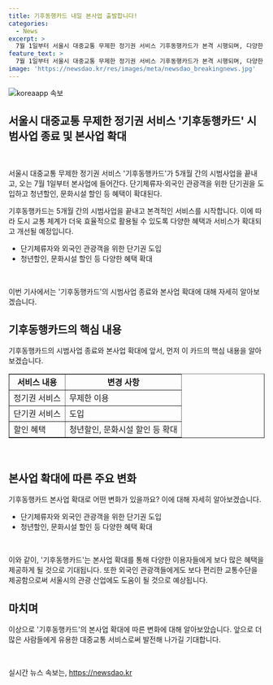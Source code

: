 ```yaml
---
title: 기후동행카드 내일 본사업 출발합니다!
categories:
  - News
excerpt: >
  7월 1일부터 서울시 대중교통 무제한 정기권 서비스 기후동행카드가 본격 시행되며, 다양한 혜택이 추가된다. 이에 따라 단기체류자·외국인 관광객을 위한 단기권이 도입되고 청년 및 문화시설 할인 혜택도 확대된다. 5개월 간의 시범사업을 마친 기후동행카드가 더 많은 이용자들에게 혜택을 제공하게 된다.
feature_text: >
  7월 1일부터 서울시 대중교통 무제한 정기권 서비스 기후동행카드가 본격 시행되며, 다양한 혜택이 추가된다. 이에 따라 단기체류자·외국인 관광객을 위한 단기권이 도입되고 청년 및 문화시설 할인 혜택도 확대된다. 5개월 간의 시범사업을 마친 기후동행카드가 더 많은 이용자들에게 혜택을 제공하게 된다.
image: 'https://newsdao.kr/res/images/meta/newsdao_breakingnews.jpg'
---
```


<p><img src="https://newsdao.kr/res/images/meta/newsdao_breakingnews.jpg" alt="koreaapp 속보" /></p>

<h2 data-ke-size="size26">서울시 대중교통 무제한 정기권 서비스 '기후동행카드' 시범사업 종료 및 본사업 확대</h2>

<p data-ke-size="size16">&nbsp;</p>

<p>서울시 대중교통 무제한 정기권 서비스 '기후동행카드'가 5개월 간의 시범사업을 끝내고, 오는 7월 1일부터 본사업에 들어간다. 단기체류자·외국인 관광객을 위한 단기권을 도입하고 청년할인, 문화시설 할인 등 혜택이 확대된다.</p>

<p>기후동행카드는 5개월 간의 시범사업을 끝내고 본격적인 서비스를 시작합니다. 이에 따라 도시 교통 체계가 더욱 효율적으로 활용될 수 있도록 다양한 혜택과 서비스가 확대되고 개선될 예정입니다.</p>

<ul>
  <li>단기체류자와 외국인 관광객을 위한 단기권 도입</li>
  <li>청년할인, 문화시설 할인 등 다양한 혜택 확대</li>
</ul>

<p data-ke-size="size16">&nbsp;</p>

<p data-ke-size="size16">이번 기사에서는 '기후동행카드'의 시범사업 종료와 본사업 확대에 대해 자세히 알아보겠습니다.</p>

<h2 data-ke-size="size24">기후동행카드의 핵심 내용</h2>

<p data-ke-size="size16">기후동행카드의 시범사업 종료와 본사업 확대에 앞서, 먼저 이 카드의 핵심 내용을 알아보겠습니다.</p>

<table style="width: 100%;" border="1">
<tbody>
<tr>
<td style="text-align: center; height: 17px;"><b>서비스 내용</b></td>
<td style="text-align: center; height: 17px;"><b>변경 사항</b></td>
</tr>
<tr>
<td style="text-align: left; height: 17px;">정기권 서비스</td>
<td style="text-align: left; height: 17px;">무제한 이용</td>
</tr>
<tr>
<td style="text-align: left; height: 17px;">단기권 서비스</td>
<td style="text-align: left; height: 17px;">도입</td>
</tr>
<tr>
<td style="text-align: left; height: 17px;">할인 혜택</td>
<td style="text-align: left; height: 17px;">청년할인, 문화시설 할인 등 확대</td>
</tr>
</tbody>
</table>

<p data-ke-size="size16">&nbsp;</p>

<h2 data-ke-size="size24">본사업 확대에 따른 주요 변화</h2>

<p data-ke-size="size16">기후동행카드 본사업 확대로 어떤 변화가 있을까요? 이에 대해 자세히 알아보겠습니다.</p>

<ul>
  <li>단기체류자와 외국인 관광객을 위한 단기권 도입</li>
  <li>청년할인, 문화시설 할인 등 다양한 혜택 확대</li>
</ul>

<p data-ke-size="size16">&nbsp;</p>

<p data-ke-size="size16">이와 같이, '기후동행카드'는 본사업 확대를 통해 다양한 이용자들에게 보다 많은 혜택을 제공하게 될 것으로 기대됩니다. 또한 외국인 관광객들에게도 보다 편리한 교통수단을 제공함으로써 서울시의 관광 산업에도 도움이 될 것으로 예상됩니다.</p>

<h2 data-ke-size="size24">마치며</h2>

<p data-ke-size="size16">이상으로 '기후동행카드'의 본사업 확대에 따른 변화에 대해 알아보았습니다. 앞으로 더 많은 사람들에게 유용한 대중교통 서비스로써 발전해 나가길 기대합니다.</p>

<p data-ke-size="size16">&nbsp;</p>
실시간 뉴스 속보는, <a href="https://newsdao.kr" rel="dofollow">https://newsdao.kr</a>


